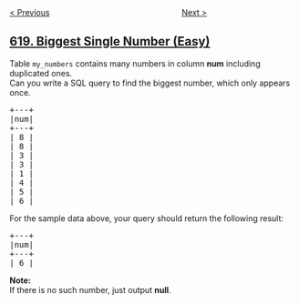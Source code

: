 <!--|This file generated by command(leetcode description); DO NOT EDIT.    |-->
<!--+----------------------------------------------------------------------+-->
<!--|@author    openset <openset.wang@gmail.com>                           |-->
<!--|@link      https://github.com/openset                                 |-->
<!--|@home      https://github.com/tonymontaro/leetcode-hints                        |-->
<!--+----------------------------------------------------------------------+-->

[< Previous](https://github.com/tonymontaro/leetcode-hints/tree/master/problems/students-report-by-geography "Students Report By Geography")
　　　　　　　　　　　　　　　　
[Next >](https://github.com/tonymontaro/leetcode-hints/tree/master/problems/not-boring-movies "Not Boring Movies")

## [619. Biggest Single Number (Easy)](https://leetcode.com/problems/biggest-single-number "只出现一次的最大数字")

<p>Table <code>my_numbers</code> contains many numbers in column <b>num</b> including duplicated ones.<br />
Can you write a SQL query to find the biggest number, which only appears once.</p>

<pre>
+---+
|num|
+---+
| 8 |
| 8 |
| 3 |
| 3 |
| 1 |
| 4 |
| 5 |
| 6 | 
</pre>
For the sample data above, your query should return the following result:

<pre>
+---+
|num|
+---+
| 6 |
</pre>
<b>Note:</b><br />
If there is no such number, just output <b>null</b>.

<p>&nbsp;</p>
